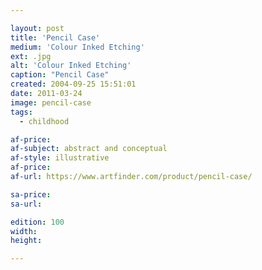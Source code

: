```yaml
---

layout: post
title: 'Pencil Case'
medium: 'Colour Inked Etching'
ext: .jpg
alt: 'Colour Inked Etching'
caption: "Pencil Case"
created: 2004-09-25 15:51:01
date: 2011-03-24
image: pencil-case
tags:
  - childhood

af-price:
af-subject: abstract and conceptual
af-style: illustrative
af-price:
af-url: https://www.artfinder.com/product/pencil-case/

sa-price:
sa-url:

edition: 100
width:
height:

---
```


